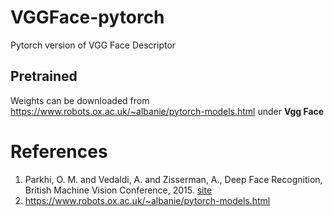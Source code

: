 # VGGFace-pytorch
Pytorch version of VGG Face Descriptor



## Pretrained
Weights can be downloaded from https://www.robots.ox.ac.uk/~albanie/pytorch-models.html under **Vgg Face**

# References
1. Parkhi, O. M. and Vedaldi, A. and Zisserman, A.,
    Deep Face Recognition, British Machine Vision Conference, 2015.
    [site](http://www.robots.ox.ac.uk/~vgg/software/vgg_face/)
2. https://www.robots.ox.ac.uk/~albanie/pytorch-models.html
